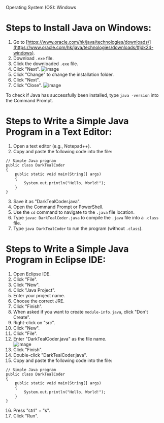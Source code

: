 Operating System (OS): Windows

# Steps to Install Java on Windows: 
1. Go to [https://www.oracle.com/hk/java/technologies/downloads/](https://www.oracle.com/hk/java/technologies/downloads/#jdk24-windows).
2. Download `.exe` file.
3. Click the downloaded `.exe` file.
4. Click "Next".
![image](https://github.com/user-attachments/assets/99484773-7e42-4412-ab43-bd4f9d7f39f7)
5. Click "Change" to change the installation folder.
6. Click "Next".
7. Click "Close".
![image](https://github.com/user-attachments/assets/b73af54f-4154-4b72-8d45-7d7858aec601)

To check if Java has successfully been installed, type `java -version` into the Command Prompt.

# Steps to Write a Simple Java Program in a Text Editor: 
1. Open a text editor (e.g., Notepad++).
2. Copy and paste the following code into the file:
```
// Simple Java program
public class DarkTealCoder
{
    public static void main(String[] args)
    {
        System.out.println("Hello, World!");
    }
}
```
3. Save it as "DarkTealCoder.java".
4. Open the Command Prompt or PowerShell.
5. Use the `cd` command to navigate to the `.java` file location.
6. Type `javac DarkTealCoder.java` to compile the `.java` file into a `.class` file.
7. Type `java DarkTealCoder` to run the program (without `.class`).

# Steps to Write a Simple Java Program in Eclipse IDE:
1. Open Eclipse IDE.
2. Click "File".
3. Click "New".
4. Click "Java Project".
5. Enter your project name.
6. Choose the correct JRE.
7. Click "Finish".
8. When asked if you want to create `module-info.java`, click "Don't Create".
9. Right-click on "src".
10. Click "New".
11. Click "File".
12. Enter "DarkTealCoder.java" as the file name. <br>![image](https://github.com/user-attachments/assets/dd743045-68a9-4fe6-a943-4eea2d326e9f)
13. Click "Finish".
14. Double-click "DarkTealCoder.java".
15. Copy and paste the following code into the file:
```
// Simple Java program
public class DarkTealCoder
{
    public static void main(String[] args)
    {
        System.out.println("Hello, World!");
    }
}
```
16. Press "ctrl" + "s".
17. Click "Run".
